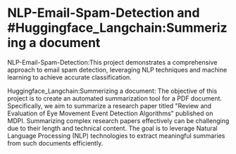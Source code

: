 # NLP-Email-Spam-Detection and #Huggingface_Langchain:Summerizing a document

NLP-Email-Spam-Detection:This project demonstrates a comprehensive approach to email spam detection, leveraging NLP techniques and machine learning to achieve accurate classification.

Huggingface_Langchain:Summerizing a document: The objective of this project is to create an automated summarization tool for a PDF document. 
Specifically, we aim to summarize a research paper titled "Review and Evaluation of Eye Movement Event Detection Algorithms" published on MDPI. Summarizing complex research papers effectively can be challenging due to their length and technical content. 
The goal is to leverage Natural Language Processing (NLP) technologies to extract meaningful summaries from such documents efficiently.
